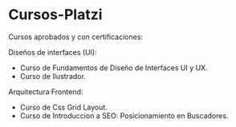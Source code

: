 # Cursos-Platzi

Cursos aprobados y con certificaciones:

Diseños de interfaces (UI):
  - Curso de Fundamentos de Diseño de Interfaces UI y UX.
  - Curso de Ilustrador.
  
Arquitectura Frontend:
  - Curso de Css Grid Layout.
  - Curso de Introduccion a SEO: Posicionamiento en Buscadores.
 
